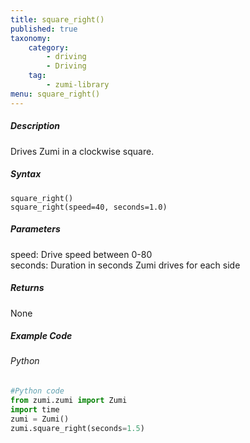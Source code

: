 ```yaml
---
title: square_right()
published: true
taxonomy:
    category:
        - driving
        - Driving
    tag:
        - zumi-library
menu: square_right()
---
```


##### Description
Drives Zumi in a clockwise square.

##### Syntax
```square_right()```<br />
```square_right(speed=40, seconds=1.0)```<br />

##### Parameters
speed: Drive speed between 0-80<br />
seconds: Duration in seconds Zumi drives for each side

##### Returns
None

##### Example Code
###### Python
```python
#Python code
from zumi.zumi import Zumi
import time
zumi = Zumi()
zumi.square_right(seconds=1.5)
```